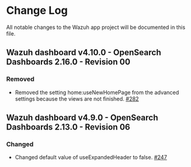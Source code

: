 # Change Log

All notable changes to the Wazuh app project will be documented in this file.

## Wazuh dashboard v4.10.0 - OpenSearch Dashboards 2.16.0 - Revision 00

### Removed

- Removed the setting home:useNewHomePage from the advanced settings because the views are not finished. [#282](https://github.com/wazuh/wazuh-dashboard/pull/282)

## Wazuh dashboard v4.9.0 - OpenSearch Dashboards 2.13.0 - Revision 06

### Changed

- Changed default value of useExpandedHeader to false. [#247](https://github.com/wazuh/wazuh-dashboard/pull/247)
